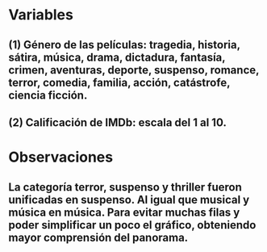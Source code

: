 # Variables 
## (1) Género de las películas: tragedia, historia, sátira, música, drama, dictadura, fantasía, crimen, aventuras, deporte, suspenso, romance, terror, comedia, familia, acción, catástrofe, ciencia ficción.
## (2) Calificación de IMDb: escala del 1 al 10.

# Observaciones 
## La categoría terror, suspenso y thriller fueron unificadas en suspenso. Al igual que musical y música en música. Para evitar muchas filas y poder simplificar un poco el gráfico, obteniendo mayor comprensión del panorama.
